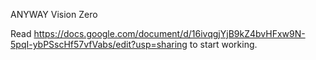 ANYWAY Vision Zero

Read https://docs.google.com/document/d/16ivqgjYjB9kZ4bvHFxw9N-5pqI-ybPSscHf57vfVabs/edit?usp=sharing to start working.
